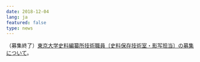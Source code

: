```yaml
---
date: 2018-12-04
lang: ja
featured: false
type: news
---
```

（募集終了）<a href="/news/2018/20181204koubo.pdf" target="_blank">東京大学史料編纂所技術職員〔史料保存技術室・影写担当〕の募集について</a>。
